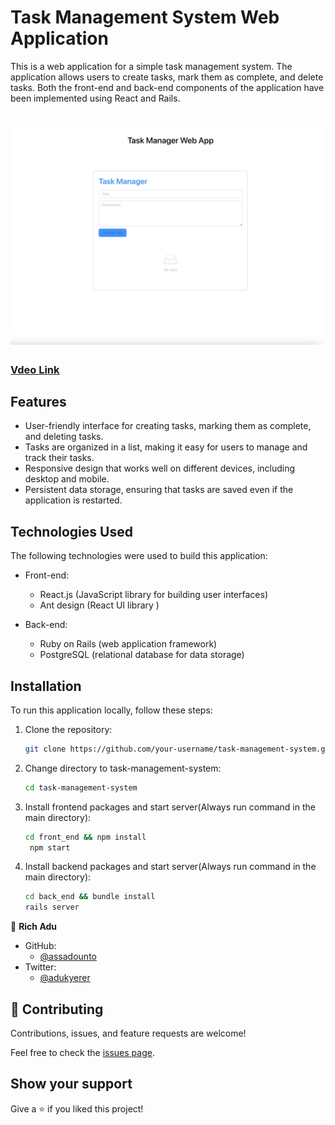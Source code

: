 # Task Management System Web Application

This is a web application for a simple task management system. The application allows users to create tasks, mark them as complete, and delete tasks. Both the front-end and back-end components of the application have been implemented using React and Rails.

# ![screenshot](pic.png)


### [Vdeo Link](https://www.loom.com/share/856b0ec40821421cae3c3f5e3b18b77f?sid=8ff4579b-7861-42a0-9365-7fc1e294b6e2)


## Features

- User-friendly interface for creating tasks, marking them as complete, and deleting tasks.
- Tasks are organized in a list, making it easy for users to manage and track their tasks.
- Responsive design that works well on different devices, including desktop and mobile.
- Persistent data storage, ensuring that tasks are saved even if the application is restarted.

## Technologies Used

The following technologies were used to build this application:

- Front-end:
  - React.js (JavaScript library for building user interfaces)
  - Ant design (React UI library )

- Back-end:
  - Ruby on Rails (web application framework)
  - PostgreSQL (relational database for data storage)

## Installation

To run this application locally, follow these steps:

1. Clone the repository:

   ```bash
   git clone https://github.com/your-username/task-management-system.git

2. Change directory to task-management-system:

   ```bash
   cd task-management-system

3. Install frontend packages and start server(Always run command in the main directory):

   ```bash
   cd front_end && npm install
    npm start

4. Install backend packages and start server(Always run command in the main directory):

   ```bash
   cd back_end && bundle install 
   rails server


👤 **Rich Adu**

- GitHub: 
    - [@assadounto](https://www.github.com/assadounto)
- Twitter:
    - [@adukyerer](https://www.twitter.com/adukyerer)
## 🤝 Contributing

Contributions, issues, and feature requests are welcome!

Feel free to check the [issues page](../../issues/).

## Show your support

Give a ⭐️ if you liked this project!
